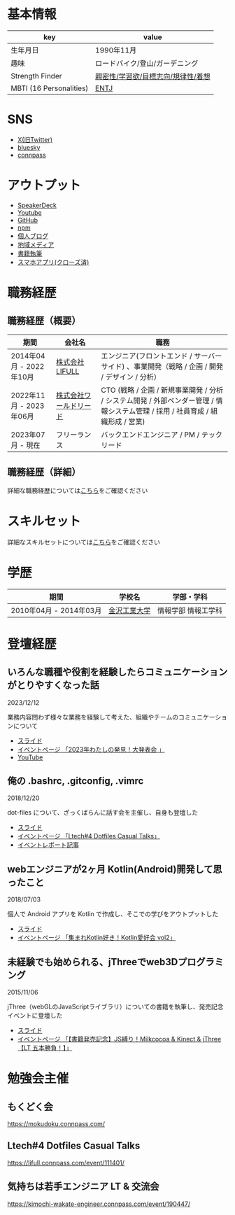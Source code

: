 # 基本情報

| key | value |
| --- | --- |
| 生年月日 | 1990年11月 |
| 趣味 | ロードバイク/登山/ガーデニング |
| Strength Finder | [親密性/学習欲/目標志向/規律性/着想](https://github.com/acchanAlexander/about_me/blob/main/strength_finder/2021_06_12.pdf) |
| MBTI (16 Personalities) | [ENTJ](https://www.16personalities.com/ja/entj%E5%9E%8B%E3%81%AE%E6%80%A7%E6%A0%BC)

# SNS
- [X(旧Twitter)](https://x.com/achan_twit)
- [bluesky](https://bsky.app/profile/acchan.bsky.social)
- [connpass](https://connpass.com/user/Yoshihiro_Atari/)

# アウトプット
- [SpeakerDeck](https://speakerdeck.com/acchanalexander)
- [Youtube](https://www.youtube.com/watch?v=pUQjUzLrAZo&list=PL-nrsd2qH5KvNLLUrYPXm7sd8tMQP7mFk)
- [GitHub](https://github.com/acchanAlexander)
- [npm](https://www.npmjs.com/package/chatwork-client)
- [個人ブログ](https://atarisoft.blog)
- [地域メディア](https://koto-ku-walker.blog)
- [書籍執筆](https://www.amazon.co.jp/dp/B0152WGX1A)
- [スマホアプリ(クローズ済)](https://atarisoft.blog/released-dutch-online)

# 職務経歴

## 職務経歴（概要）

| 期間 | 会社名 | 職務 |
| --- | --- | --- |
| 2014年04月 - 2022年10月 | [株式会社LIFULL](https://lifull.com/) | エンジニア(フロントエンド / サーバーサイド) 、事業開発（戦略 / 企画 / 開発 / デザイン / 分析） |
| 2022年11月 - 2023年06月 | [株式会社ワールドリード](https://worldlead.jp/) | CTO (戦略 / 企画 / 新規事業開発 / 分析 / システム開発 / 外部ベンダー管理 / 情報システム管理 / 採用 / 社員育成 / 組織形成 / 営業) |
| 2023年07月 - 現在 | フリーランス | バックエンドエンジニア / PM / テックリード  |

## 職務経歴（詳細）
詳細な職務経歴については[こちら](https://github.com/acchanAlexander/about_me/blob/main/curriculum_vitae.md)をご確認ください

# スキルセット
詳細なスキルセットについては[こちら]()をご確認ください

# 学歴

| 期間 | 学校名 | 学部・学科
| --- | --- | --- |
| 2010年04月 - 2014年03月 | [金沢工業大学](https://www.kanazawa-it.ac.jp/) | 情報学部 情報工学科 |

# 登壇経歴

## いろんな職種や役割を経験したらコミュニケーションがとりやすくなった話

2023/12/12

業務内容問わず様々な業務を経験して考えた、組織やチームのコミュニケーションについて

- [スライド](https://speakerdeck.com/acchanalexander/experiencing-various-jobs-and-roles-communication-has-become-easier)
- [イベントページ 「2023年わたしの発見！大発表会 」](https://findy.connpass.com/event/303045/)
- [YouTube](https://www.youtube.com/watch?v=pUQjUzLrAZo&list=LL&index=1&t=3939s)

## 俺の .bashrc, .gitconfig, .vimrc

2018/12/20

dot-files について、ざっくばらんに話す会を主催し、自身も登壇した

- [スライド](https://speakerdeck.com/acchanalexander/dotfilescasualtalks)
- [イベントページ 「Ltech#4 Dotfiles Casual Talks」](https://lifull.connpass.com/event/111401/)
- [イベントレポート記事](https://www.lifull.blog/entry/2019/01/21/165316)

## webエンジニアが2ヶ月 Kotlin(Android)開発して思ったこと

2018/07/03

個人で Android アプリを Kotlin で作成し、そこでの学びをアウトプットした

- [スライド](https://speakerdeck.com/acchanalexander/webensiniaka-2keyue-kotlin-android-kai-fa-sitesi-tutakoto)
- [イベントページ 「集まれKotlin好き！Kotlin愛好会 vol2」](https://love-kotlin.connpass.com/event/91710/)

## 未経験でも始められる、jThreeでweb3Dプログラミング

2015/11/06

jThree（webGLのJavaScriptライブラリ）についての書籍を執筆し、発売記念イベントに登壇した

- [スライド](https://speakerdeck.com/acchanalexander/you-can-start-jthree-programming)
- [イベントページ 「【書籍発売記念】JS縛り！Milkcocoa & Kinect & jThree【LT 五本勝負！】」](https://mlkcca.connpass.com/event/21699/)

# 勉強会主催
## もくどく会
https://mokudoku.connpass.com/

## Ltech#4 Dotfiles Casual Talks
https://lifull.connpass.com/event/111401/

## 気持ちは若手エンジニア LT & 交流会
https://kimochi-wakate-engineer.connpass.com/event/190447/
